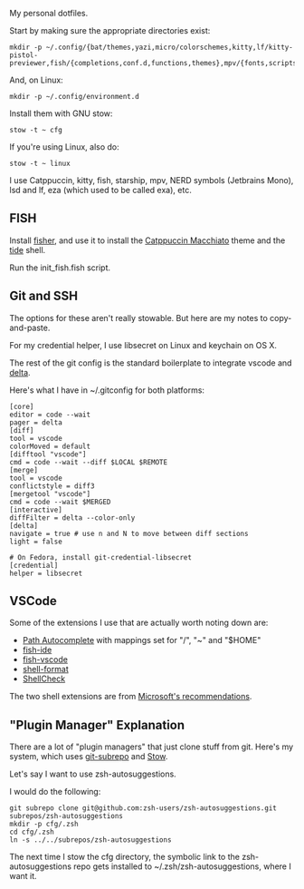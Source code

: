 My personal dotfiles.

Start by making sure the appropriate directories exist:

    mkdir -p ~/.config/{bat/themes,yazi,micro/colorschemes,kitty,lf/kitty-pistol-previewer,fish/{completions,conf.d,functions,themes},mpv/{fonts,scripts},xplr/plugins,~/.local/share/mc/skins}

And, on Linux:

    mkdir -p ~/.config/environment.d

Install them with GNU stow:

    stow -t ~ cfg

If you're using Linux, also do:

    stow -t ~ linux

I use Catppuccin, kitty, fish, starship, mpv, NERD symbols (Jetbrains Mono), lsd and lf, eza (which used to be called exa), etc.

## FISH

Install [fisher](https://github.com/jorgebucaran/fisher), and use it to install the [Catppuccin Macchiato](https://github.com/catppuccin/fish) theme and the [tide](https://github.com/IlanCosman/tide) shell.

Run the init_fish.fish script.

## Git and SSH

The options for these aren't really stowable. But here are my notes to copy-and-paste.

For my credential helper, I use libsecret on Linux and keychain on OS X.

The rest of the git config is the standard boilerplate to integrate vscode and
[delta](https://github.com/dandavison/delta).

Here's what I have in ~/.gitconfig for both platforms:

    [core]
    editor = code --wait
    pager = delta
    [diff]
    tool = vscode
    colorMoved = default
    [difftool "vscode"]
    cmd = code --wait --diff $LOCAL $REMOTE
    [merge]
    tool = vscode
    conflictstyle = diff3
    [mergetool "vscode"]
    cmd = code --wait $MERGED
    [interactive]
    diffFilter = delta --color-only
    [delta]
    navigate = true # use n and N to move between diff sections
    light = false

    # On Fedora, install git-credential-libsecret
    [credential]
    helper = libsecret

## VSCode

Some of the extensions I use that are actually worth noting down are:

* [Path Autocomplete](https://marketplace.visualstudio.com/items?itemName=ionutvmi.path-autocomplete) with mappings set for "/", "~" and "$HOME"
* [fish-ide](https://marketplace.visualstudio.com/items?itemName=lunaryorn.fish-ide)
* [fish-vscode](https://marketplace.visualstudio.com/items?itemName=skyapps.fish-vscode)
* [shell-format](https://marketplace.visualstudio.com/items?itemName=foxundermoon.shell-format)
* [ShellCheck](https://marketplace.visualstudio.com/items?itemName=timonwong.shellcheck)

The two shell extensions are from [Microsoft's recommendations](https://microsoft.github.io/code-with-engineering-playbook/code-reviews/recipes/bash/).

## "Plugin Manager" Explanation

There are a lot of "plugin managers" that just clone stuff from git. Here's my system, which uses [git-subrepo](https://github.com/ingydotnet/git-subrepo) and [Stow](https://www.gnu.org/software/stow/).

Let's say I want to use zsh-autosuggestions.

I would do the following:

    git subrepo clone git@github.com:zsh-users/zsh-autosuggestions.git subrepos/zsh-autosuggestions
    mkdir -p cfg/.zsh
    cd cfg/.zsh
    ln -s ../../subrepos/zsh-autosuggestions

The next time I stow the cfg directory, the symbolic link to the zsh-autosuggestions repo gets installed to ~/.zsh/zsh-autosuggestions, where I want it.
